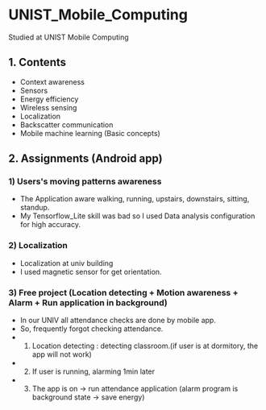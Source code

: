 # UNIST_Mobile_Computing

Studied at UNIST Mobile Computing

## 1. Contents

- Context awareness
- Sensors
- Energy efficiency
- Wireless sensing
- Localization
- Backscatter communication
- Mobile machine learning (Basic concepts)

## 2. Assignments (Android app)

### 1) Users's moving patterns awareness

- The Application aware walking, running, upstairs, downstairs, sitting, standup.
- My Tensorflow_Lite skill was bad so I used Data analysis configuration for high accuracy.

### 2) Localization

- Localization at univ building
- I used magnetic sensor for get orientation.

### 3) Free project (Location detecting + Motion awareness + Alarm + Run application in background)

- In our UNIV all attendance checks are done by mobile app.
- So, frequently forgot checking attendance.
- 1. Location detecting : detecting classroom.(if user is at dormitory, the app will not work)
- 2. If user is running, alarming 1min later
- 3. The app is on -> run attendance application (alarm program is background state -> save energy)
